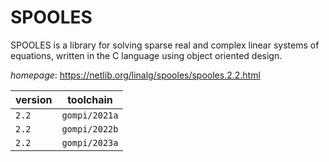 # SPOOLES

SPOOLES is a library for solving sparse real and complex linear  systems of equations, written in the C language using object oriented design.

*homepage*: <https://netlib.org/linalg/spooles/spooles.2.2.html>

version | toolchain
--------|----------
``2.2`` | ``gompi/2021a``
``2.2`` | ``gompi/2022b``
``2.2`` | ``gompi/2023a``
